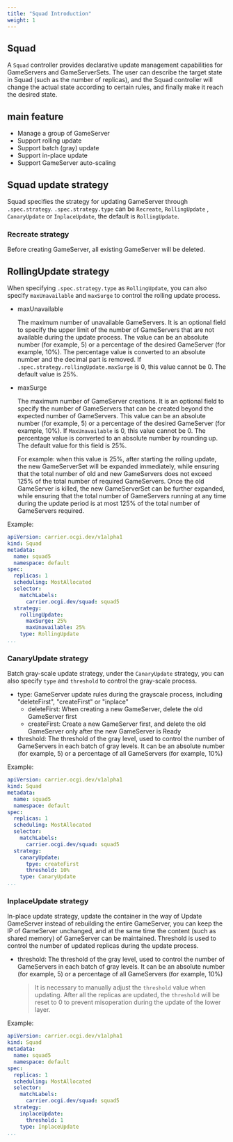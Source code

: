 ```yaml
---
title: "Squad Introduction"
weight: 1
---
```


## Squad

A `Squad` controller provides declarative update management capabilities for GameServers and GameServerSets. The user can describe the target state in Squad (such as the number of replicas), and the Squad controller will change the actual state according to certain rules, and finally make it reach the desired state.

## main feature

- Manage a group of GameServer
- Support rolling update
- Support batch (gray) update
- Support in-place update
- Support GameServer auto-scaling

## Squad update strategy

Squad specifies the strategy for updating GameServer through `.spec.strategy`. `.spec.strategy.type` can be `Recreate`, `RollingUpdate` , `CanaryUpdate` or `InplaceUpdate`, the default is `RollingUpdate`.

### Recreate strategy

Before creating GameServer, all existing GameServer will be deleted.

## RollingUpdate strategy

When specifying `.spec.strategy.type` as `RollingUpdate`, you can also specify `maxUnavailable` and `maxSurge` to control the rolling update process.

- maxUnavailable

  The maximum number of unavailable GameServers. It is an optional field to specify the upper limit of the number of GameServers that are not available during the update process. The value can be an absolute number (for example, 5) or a percentage of the desired GameServer (for example, 10%). The percentage value is converted to an absolute number and the decimal part is removed. If `.spec.strategy.rollingUpdate.maxSurge` is 0, this value cannot be 0. The default value is 25%.

- maxSurge

  The maximum number of GameServer creations. It is an optional field to specify the number of GameServers that can be created beyond the expected number of GameServers. This value can be an absolute number (for example, 5) or a percentage of the desired GameServer (for example, 10%). If `MaxUnavailable` is 0, this value cannot be 0. The percentage value is converted to an absolute number by rounding up. The default value for this field is 25%.

  For example: when this value is 25%, after starting the rolling update, the new GameServerSet will be expanded immediately, while ensuring that the total number of old and new GameServers does not exceed 125% of the total number of required GameServers. Once the old GameServer is killed, the new GameServerSet can be further expanded, while ensuring that the total number of GameServers running at any time during the update period is at most 125% of the total number of GameServers required.


Example:

```yaml
apiVersion: carrier.ocgi.dev/v1alpha1
kind: Squad
metadata:
  name: squad5
  namespace: default
spec:
  replicas: 1
  scheduling: MostAllocated
  selector:
    matchLabels:
      carrier.ocgi.dev/squad: squad5
  strategy:
    rollingUpdate:
      maxSurge: 25%
      maxUnavailable: 25%
    type: RollingUpdate
...
```

### CanaryUpdate strategy

Batch gray-scale update strategy, under the `CanaryUpdate` strategy, you can also specify `type` and `threshold` to control the gray-scale process.

- type: GameServer update rules during the grayscale process, including "deleteFirst", "createFirst" or "inplace"
  - deleteFirst: When creating a new GameServer, delete the old GameServer first
  - createFirst: Create a new GameServer first, and delete the old GameServer only after the new GameServer is Ready
- threshold: The threshold of the gray level, used to control the number of GameServers in each batch of gray levels. It can be an absolute number (for example, 5) or a percentage of all GameServers (for example, 10%)

Example:

```yaml
apiVersion: carrier.ocgi.dev/v1alpha1
kind: Squad
metadata:
  name: squad5
  namespace: default
spec:
  replicas: 1
  scheduling: MostAllocated
  selector:
    matchLabels:
      carrier.ocgi.dev/squad: squad5
  strategy:
    canaryUpdate:
      tpye: createFirst
      threshold: 10%
    type: CanaryUpdate
...
```

### InplaceUpdate strategy

In-place update strategy, update the container in the way of Update GameServer instead of rebuilding the entire GameServer, you can keep the IP of GameServer unchanged, and at the same time the content (such as shared memory) of GameServer can be maintained. Threshold is used to control the number of updated replicas during the update process.

- threshold: The threshold of the gray level, used to control the number of GameServers in each batch of gray levels. It can be an absolute number (for example, 5) or a percentage of all GameServers (for example, 10%)

  > It is necessary to manually adjust the `threshold` value when updating. After all the replicas are updated, the `threshold` will be reset to 0 to prevent misoperation during the update of the lower layer.

Example:

```yaml
apiVersion: carrier.ocgi.dev/v1alpha1
kind: Squad
metadata:
  name: squad5
  namespace: default
spec:
  replicas: 1
  scheduling: MostAllocated
  selector:
    matchLabels:
      carrier.ocgi.dev/squad: squad5
  strategy:
    inplaceUpdate:
      threshold: 1
    type: InplaceUpdate
...
```